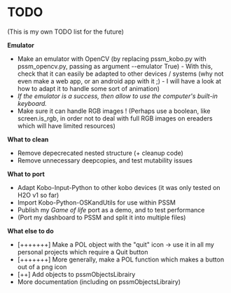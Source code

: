 # TODO
(This is my own TODO list for the future)

**Emulator**
- Make an emulator with OpenCV (by replacing pssm_kobo.py with pssm_opencv.py, passing as argument --emulator True) - With this, check that it can easily be adapted to other devices / systems (why not even make a web app, or an android app with it ;) - I will have a look at how to adapt it to handle some sort of animation)
- *If the emulator is a success, then allow to use the computer's built-in keyboard.*
- Make sure it can handle RGB images ! (Perhaps use a boolean, like screen.is_rgb, in order not to deal with full RGB images on ereaders which will have limited resources)

**What to clean**
- Remove depecrecated nested structure (+ cleanup code)
- Remove unnecessary deepcopies, and test mutability issues

**What to port**
- Adapt Kobo-Input-Python to other kobo devices (it was only tested on H2O v1 so far)
- Import Kobo-Python-OSKandUtils for use within PSSM
- Publish my *Game of life* port as a demo, and to test performance
- (Port my dashboard to PSSM and split it into multiple files)

**What else to do**
- [+++++++] Make a POL object with the "quit" icon -> use it in all my personal projects which require a Quit button
- [+++++++] More generally, make a POL function which makes a button out of a png icon
- [++] Add objects to pssmObjectsLibrairy
- More documentation (including on pssmObjectsLibrairy)
